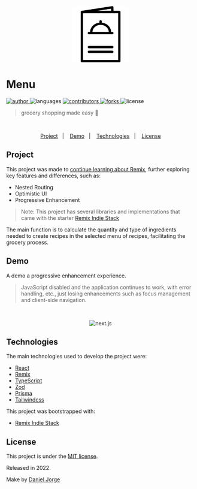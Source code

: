 <div align="center">
    <img
      alt="next.js"
      title="next.js"
      src=".github/logo.png"
      width="150px" />
</div>

<h1 align="left">Menu</h1>

<p align="left">
   <a href="https://github.com/danieljpgo">
      <img
        alt="author"
        src="https://img.shields.io/badge/author-danieljpgo-ffffff?labelColor=000000"
      />
   </a>
   <img
      alt="languages"
      src="https://img.shields.io/github/languages/count/danieljpgo/menu?color=ffffff&labelColor=000000"
   />
   <a href="https://github.com/danieljpgo/menu/graphs/contributors">
      <img
        alt="contributors"
        src="https://img.shields.io/github/stars/danieljpgo/menu?color=ffffff&labelColor=000000"/>
   </a>
    <a href="https://github.com/danieljpgo/menu/network/members">
      <img
         alt="forks"
         src="https://img.shields.io/github/forks/danieljpgo/menu?color=ffffff&labelColor=000000"/>
   </a>
   <img alt="license" src="https://img.shields.io/badge/license-MIT-ffffff?labelColor=000000">
</p>

> grocery shopping made easy 🛒

&nbsp;

<p align="center">
   <a href="#project">Project</a>&nbsp;&nbsp;&nbsp;|&nbsp;&nbsp;&nbsp;
   <a href="#demo">Demo</a>&nbsp;&nbsp;&nbsp;|&nbsp;&nbsp;&nbsp;
   <a href="#technologies">Technologies</a>&nbsp;&nbsp;&nbsp;|&nbsp;&nbsp;&nbsp;
   <a href="#license">License</a>
</p>

## Project

This project was made to [continue learning about Remix](https://github.com/danieljpgo/learn-remix), further exploring key features and differences, such as:

- Nested Routing
- Optimistic UI
- Progressive Enhancement

> Note: This project has several libraries and implementations that came with the starter [Remix Indie Stack](https://github.com/remix-run/indie-stack)

The main function is to calculate the quantity and type of ingredients needed to create recipes in the selected menu of recipes, facilitating the grocery process.

## Demo

A demo a progressive enhancement experience.

> JavaScript disabled and the application continues to work, with error handling, etc., just losing enhancements such as focus management and client-side navigation.

&nbsp;

<div align="center">
    <img
      alt="next.js"
      title="next.js"
      src=".github/demo.gif"
      width="600px" />
</div>

## Technologies

The main technologies used to develop the project were:

- [React](https://reactjs.org/)
- [Remix](https://remix.run/)
- [TypeScript](https://www.typescriptlang.org/)
- [Zod](https://zod.dev/)
- [Prisma](https://www.prisma.io/)
- [Tailwindcss](https://tailwindcss.com/)

This project was bootstrapped with:

- [Remix Indie Stack](https://github.com/remix-run/indie-stack)

<!-- ## Getting Started
First of all, you may clone this project:

```
git clone https://github.com/danieljpgo/learn-next.git
```

Run the following scripts in order to execute the application:

```
// install dependencies
npm install

// start the application
npm run dev
``` -->

## License

This project is under the [MIT license](https://github.com/danieljpgo/learn-next/blob/master/LICENSE).

<div>Released in 2022.</div>

Make by [Daniel Jorge](https://github.com/danieljpgo)

<!-- # Remix Indie Stack

![The Remix Indie Stack](https://repository-images.githubusercontent.com/465928257/a241fa49-bd4d-485a-a2a5-5cb8e4ee0abf)

Learn more about [Remix Stacks](https://remix.run/stacks).

```
npx create-remix --template remix-run/indie-stack
```

## What's in the stack

- [Fly app deployment](https://fly.io) with [Docker](https://www.docker.com/)
- Production-ready [SQLite Database](https://sqlite.org)
- Healthcheck endpoint for [Fly backups region fallbacks](https://fly.io/docs/reference/configuration/#services-http_checks)
- [GitHub Actions](https://github.com/features/actions) for deploy on merge to production and staging environments
- Email/Password Authentication with [cookie-based sessions](https://remix.run/docs/en/v1/api/remix#createcookiesessionstorage)
- Database ORM with [Prisma](https://prisma.io)
- Styling with [Tailwind](https://tailwindcss.com/)
- End-to-end testing with [Cypress](https://cypress.io)
- Local third party request mocking with [MSW](https://mswjs.io)
- Unit testing with [Vitest](https://vitest.dev) and [Testing Library](https://testing-library.com)
- Code formatting with [Prettier](https://prettier.io)
- Linting with [ESLint](https://eslint.org)
- Static Types with [TypeScript](https://typescriptlang.org)

Not a fan of bits of the stack? Fork it, change it, and use `npx create-remix --template your/repo`! Make it your own.

## Quickstart

Click this button to create a [Gitpod](https://gitpod.io) workspace with the project set up and Fly pre-installed

[![Gitpod Ready-to-Code](https://img.shields.io/badge/Gitpod-Ready--to--Code-blue?logo=gitpod)](https://gitpod.io/from-referrer/)

## Development

- This step only applies if you've opted out of having the CLI install dependencies for you:

  ```sh
  npx remix init
  ```

- Initial setup: _If you just generated this project, this step has been done for you._

  ```sh
  npm run setup
  ```

- Start dev server:

  ```sh
  npm run dev
  ```

This starts your app in development mode, rebuilding assets on file changes.

The database seed script creates a new user with some data you can use to get started:

- Email: `rachel@remix.run`
- Password: `racheliscool`

### Relevant code:

This is a pretty simple note-taking app, but it's a good example of how you can build a full stack app with Prisma and Remix. The main functionality is creating users, logging in and out, and creating and deleting notes.

- creating users, and logging in and out [./app/models/user.server.ts](./app/models/user.server.ts)
- user sessions, and verifying them [./app/session.server.ts](./app/session.server.ts)
- creating, and deleting notes [./app/models/note.server.ts](./app/models/note.server.ts)

## Deployment

This Remix Stack comes with two GitHub Actions that handle automatically deploying your app to production and staging environments.

Prior to your first deployment, you'll need to do a few things:

- [Install Fly](https://fly.io/docs/getting-started/installing-flyctl/)

- Sign up and log in to Fly

  ```sh
  fly auth signup
  ```

  > **Note:** If you have more than one Fly account, ensure that you are signed into the same account in the Fly CLI as you are in the browser. In your terminal, run `fly auth whoami` and ensure the email matches the Fly account signed into the browser.

- Create two apps on Fly, one for staging and one for production:

  ```sh
  fly apps create menu-8078
  fly apps create menu-8078-staging
  ```

  > **Note:** Make sure this name matches the `app` set in your `fly.toml` file. Otherwise, you will not be able to deploy.

  - Initialize Git.

  ```sh
  git init
  ```

- Create a new [GitHub Repository](https://repo.new), and then add it as the remote for your project. **Do not push your app yet!**

  ```sh
  git remote add origin <ORIGIN_URL>
  ```

- Add a `FLY_API_TOKEN` to your GitHub repo. To do this, go to your user settings on Fly and create a new [token](https://web.fly.io/user/personal_access_tokens/new), then add it to [your repo secrets](https://docs.github.com/en/actions/security-guides/encrypted-secrets) with the name `FLY_API_TOKEN`.

- Add a `SESSION_SECRET` to your fly app secrets, to do this you can run the following commands:

  ```sh
  fly secrets set SESSION_SECRET=$(openssl rand -hex 32) --app menu-8078
  fly secrets set SESSION_SECRET=$(openssl rand -hex 32) --app menu-8078-staging
  ```

  If you don't have openssl installed, you can also use [1password](https://1password.com/password-generator/) to generate a random secret, just replace `$(openssl rand -hex 32)` with the generated secret.

- Create a persistent volume for the sqlite database for both your staging and production environments. Run the following:

  ```sh
  fly volumes create data --size 1 --app menu-8078
  fly volumes create data --size 1 --app menu-8078-staging
  ```

Now that everything is set up you can commit and push your changes to your repo. Every commit to your `main` branch will trigger a deployment to your production environment, and every commit to your `dev` branch will trigger a deployment to your staging environment.

### Connecting to your database

The sqlite database lives at `/data/sqlite.db` in your deployed application. You can connect to the live database by running `fly ssh console -C database-cli`.

### Getting Help with Deployment

If you run into any issues deploying to Fly, make sure you've followed all of the steps above and if you have, then post as many details about your deployment (including your app name) to [the Fly support community](https://community.fly.io). They're normally pretty responsive over there and hopefully can help resolve any of your deployment issues and questions.

## GitHub Actions

We use GitHub Actions for continuous integration and deployment. Anything that gets into the `main` branch will be deployed to production after running tests/build/etc. Anything in the `dev` branch will be deployed to staging.

## Testing

### Cypress

We use Cypress for our End-to-End tests in this project. You'll find those in the `cypress` directory. As you make changes, add to an existing file or create a new file in the `cypress/e2e` directory to test your changes.

We use [`@testing-library/cypress`](https://testing-library.com/cypress) for selecting elements on the page semantically.

To run these tests in development, run `npm run test:e2e:dev` which will start the dev server for the app as well as the Cypress client. Make sure the database is running in docker as described above.

We have a utility for testing authenticated features without having to go through the login flow:

```ts
cy.login();
// you are now logged in as a new user
```

We also have a utility to auto-delete the user at the end of your test. Just make sure to add this in each test file:

```ts
afterEach(() => {
  cy.cleanupUser();
});
```

That way, we can keep your local db clean and keep your tests isolated from one another.

### Vitest

For lower level tests of utilities and individual components, we use `vitest`. We have DOM-specific assertion helpers via [`@testing-library/jest-dom`](https://testing-library.com/jest-dom).

### Type Checking

This project uses TypeScript. It's recommended to get TypeScript set up for your editor to get a really great in-editor experience with type checking and auto-complete. To run type checking across the whole project, run `npm run typecheck`.

### Linting

This project uses ESLint for linting. That is configured in `.eslintrc.js`.

### Formatting

We use [Prettier](https://prettier.io/) for auto-formatting in this project. It's recommended to install an editor plugin (like the [VSCode Prettier plugin](https://marketplace.visualstudio.com/items?itemName=esbenp.prettier-vscode)) to get auto-formatting on save. There's also a `npm run format` script you can run to format all files in the project. -->
